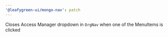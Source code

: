 ```yaml
---
'@leafygreen-ui/mongo-nav': patch
---
```


Closes Access Manager dropdown in `OrgNav` when one of the MenuItems is clicked

